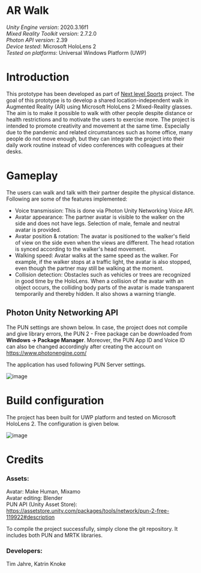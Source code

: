 # AR Walk

_Unity Engine version_:  2020.3.16f1 <br/>
_Mixed Reality Toolkit version_: 2.7.2.0 <br/>
_Photon API version_: 2.39 <br/>
_Device tested_:  Microsoft HoloLens 2 <br/>
_Tested on platforms_:  Universal Windows Platform (UWP)

# Introduction

This prototype has been developed as part of [Next level Sports](https://hci.w-hs.de/research/projects/nextlevelsports/) project. The goal of this prototype is to develop  a shared location-independent walk in Augmented Reality (AR) using Microsoft HoloLens 2 Mixed-Reality glasses. The aim is to make it possible to walk with other people despite distance or health restrictions and to motivate the users to exercise more. The project is intended to promote creativity and movement at the same time. Especially due to the pandemic and related circumstances such as home office, many people do not move enough, but they can integrate the project into their daily work routine instead of video conferences with colleagues at their desks. 

# Gameplay

The users can walk and talk with their partner despite the physical distance. Following are some of the features implemented:

- Voice transmission: This is done via Photon Unity Networking Voice API.
- Avatar appearance: The partner avatar is visible to the walker on the side and does not have legs. Selection of male, female and neutral avatar is provided.
- Avatar position & rotation: The avatar is positioned to the walker's field of view on the side even when the views are different. The head rotation is synced according to the walker's head movement.
- Walking speed: Avatar walks at the same speed as the walker. For example, if the walker stops at a traffic light, the avatar is also stopped, even though the partner may still be walking at the moment.
- Collision detection: Obstacles such as vehicles or trees are recognized in good time by the HoloLens. When a collision of the avatar with an object occurs, the colliding body parts of the avatar is made transparent temporarily and thereby hidden. It also shows a warning triangle.

## Photon Unity Networking API

The PUN settings are shown below. In case, the project does not compile and give library errors, the PUN 2 - Free package can be downloaded from **Windows -> Package Manager**. Moreover, the PUN App ID and Voice ID can also be changed accordingly after creating the account on https://www.photonengine.com/

The application has used following PUN Server settings.

![image](https://user-images.githubusercontent.com/104509917/172372675-fa0cc6f9-6d54-45c1-b242-89be3026495c.png)

# Build configuration

The project has been built for UWP platform and tested on Microsoft HoloLens 2. The configuration is given below.

![image](https://user-images.githubusercontent.com/104509917/172388872-929c05fe-9947-4ec5-84bc-9e32a2b7ce8e.png)

# Credits

### Assets: <br/>
Avatar: Make Human, Mixamo <br/>
Avatar editing: Blender <br/>
PUN API (Unity Asset Store): https://assetstore.unity.com/packages/tools/network/pun-2-free-119922#description <br/>

To compile the project successfully, simply clone the git repository. It includes both PUN and MRTK libraries.

### Developers: <br/>

Tim Jahre, Katrin Knoke <br/>




